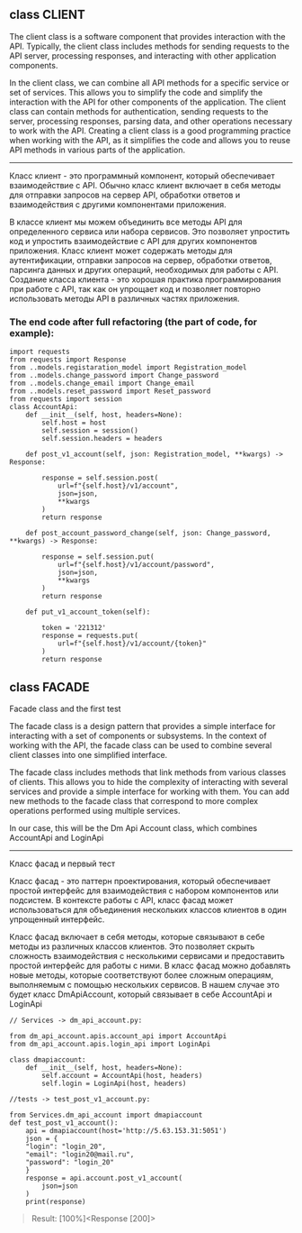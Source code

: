 ## class CLIENT 
The client class is a software component that provides interaction with the API. Typically, the client class includes methods for sending requests to the API server, processing responses, and interacting with other application components.

In the client class, we can combine all API methods for a specific service or set of services. This allows you to simplify the code and simplify the interaction with the API for other components of the application. The client class can contain methods for authentication, sending requests to the server, processing responses, parsing data, and other operations necessary to work with the API.
Creating a client class is a good programming practice when working with the API, as it simplifies the code and allows you to reuse API methods in various parts of the application.

____
Класс клиент - это программный компонент, который обеспечивает взаимодействие с API. Обычно класс клиент включает в себя методы для отправки запросов на сервер API, обработки ответов и взаимодействия с другими компонентами приложения.

В классе клиент мы можем объединить все методы API для определенного сервиса или набора сервисов. Это позволяет упростить код и упростить взаимодействие с API для других компонентов приложения. Класс клиент может содержать методы для аутентификации, отправки запросов на сервер, обработки ответов, парсинга данных и других операций, необходимых для работы с API.
Создание класса клиента - это хорошая практика программирования при работе с API, так как он упрощает код и позволяет повторно использовать методы API в различных частях приложения.


### The end code after full refactoring (the part of code, for example):

```
import requests
from requests import Response
from ..models.registaration_model import Registration_model
from ..models.change_password import Change_password
from ..models.change_email import Change_email
from ..models.reset_password import Reset_password
from requests import session
class AccountApi:
    def __init__(self, host, headers=None):
        self.host = host
        self.session = session()
        self.session.headers = headers

    def post_v1_account(self, json: Registration_model, **kwargs) -> Response:

        response = self.session.post(
            url=f"{self.host}/v1/account",
            json=json,
            **kwargs
        )
        return response

    def post_account_password_change(self, json: Change_password, **kwargs) -> Response:

        response = self.session.put(
            url=f"{self.host}/v1/account/password",
            json=json,
            **kwargs
        )
        return response

    def put_v1_account_token(self):

        token = '221312'
        response = requests.put(
            url=f"{self.host}/v1/account/{token}"
        )
        return response
```

## class FACADE

Facade class and the first test

The facade class is a design pattern that provides a simple interface for interacting with a set of components or subsystems. In the context of working with the API, the facade class can be used to combine several client classes into one simplified interface.

The facade class includes methods that link methods from various classes of clients. This allows you to hide the complexity of interacting with several services and provide a simple interface for working with them. You can add new methods to the facade class that correspond to more complex operations performed using multiple services.

In our case, this will be the Dm Api Account class, which combines AccountApi and LoginApi
____________________________

Класс фасад и первый тест

Класс фасад - это паттерн проектирования, который обеспечивает простой интерфейс для взаимодействия с набором компонентов или подсистем. В контексте работы с API, класс фасад может использоваться для объединения нескольких классов клиентов в один упрощенный интерфейс.

Класс фасад включает в себя методы, которые связывают в себе методы из различных классов клиентов. Это позволяет скрыть сложность взаимодействия с несколькими сервисами и предоставить простой интерфейс для работы с ними. В класс фасад можно добавлять новые методы, которые соответствуют более сложным операциям, выполняемым с помощью нескольких сервисов.
В нашем случае это будет класс DmApiAccount, который связывает в себе AccountApi и LoginApi

```
// Services -> dm_api_account.py:

from dm_api_account.apis.account_api import AccountApi
from dm_api_account.apis.login_api import LoginApi

class dmapiaccount:
    def __init__(self, host, headers=None):
        self.account = AccountApi(host, headers)
        self.login = LoginApi(host, headers)

//tests -> test_post_v1_account.py:

from Services.dm_api_account import dmapiaccount
def test_post_v1_account():
    api = dmapiaccount(host='http://5.63.153.31:5051')
    json = {
    "login": "login_20",
    "email": "login20@mail.ru",
    "password": "login_20"
    }
    response = api.account.post_v1_account(
        json=json
    )
    print(response)
```
> Result: [100%]<Response [200]>

